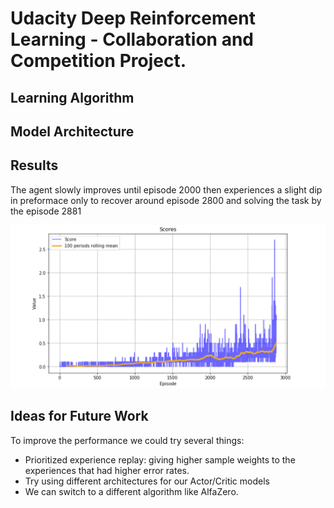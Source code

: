 # Udacity Deep Reinforcement Learning - Collaboration and Competition Project.

## Learning Algorithm

## Model Architecture

## Results

The agent slowly improves until episode 2000 then experiences a slight dip in preformace only to recover around episode 2800 and solving the task by the episode 2881

![performance](results.png)

## Ideas for Future Work

To improve the performance we could try several things:

 - Prioritized experience replay: giving higher sample weights to the experiences that had higher error rates.
 - Try using different architectures for our Actor/Critic models
 - We can switch to a different algorithm like AlfaZero.
 